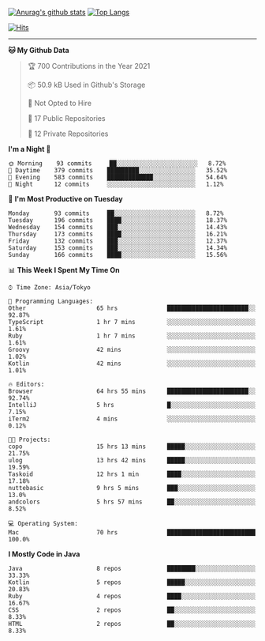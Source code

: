 [![Anurag's github stats](https://github-readme-stats.vercel.app/api?username=ktnkk&count_private=true&show_icons=true&theme=dark&include_all_commits=true)](https://github.com/anuraghazra/github-readme-stats)
[![Top Langs](https://github-readme-stats.vercel.app/api/top-langs/?username=ktnkk&layout=compact&theme=dark&hide=html,css,scss&langs_count=8)](https://github.com/anuraghazra/github-readme-stats)

[![Hits](https://hits.seeyoufarm.com/api/count/incr/badge.svg?url=https%3A%2F%2Fgithub.com%2Fktnkk%2Fhit-counter&count_bg=%23070707&title_bg=%23070707&icon=&icon_color=%23E7E7E7&title=visitor&edge_flat=true)](https://hits.seeyoufarm.com)

***

<!--START_SECTION:waka-->
**🐱 My Github Data** 

> 🏆 700 Contributions in the Year 2021
 > 
> 📦 50.9 kB Used in Github's Storage 
 > 
> 🚫 Not Opted to Hire
 > 
> 📜 17 Public Repositories 
 > 
> 🔑 12 Private Repositories  
 > 
**I'm a Night 🦉** 

```text
🌞 Morning    93 commits     ██░░░░░░░░░░░░░░░░░░░░░░░   8.72% 
🌆 Daytime    379 commits    █████████░░░░░░░░░░░░░░░░   35.52% 
🌃 Evening    583 commits    █████████████░░░░░░░░░░░░   54.64% 
🌙 Night      12 commits     ░░░░░░░░░░░░░░░░░░░░░░░░░   1.12%

```
📅 **I'm Most Productive on Tuesday** 

```text
Monday       93 commits     ██░░░░░░░░░░░░░░░░░░░░░░░   8.72% 
Tuesday      196 commits    ████░░░░░░░░░░░░░░░░░░░░░   18.37% 
Wednesday    154 commits    ███░░░░░░░░░░░░░░░░░░░░░░   14.43% 
Thursday     173 commits    ████░░░░░░░░░░░░░░░░░░░░░   16.21% 
Friday       132 commits    ███░░░░░░░░░░░░░░░░░░░░░░   12.37% 
Saturday     153 commits    ███░░░░░░░░░░░░░░░░░░░░░░   14.34% 
Sunday       166 commits    ████░░░░░░░░░░░░░░░░░░░░░   15.56%

```


📊 **This Week I Spent My Time On** 

```text
⌚︎ Time Zone: Asia/Tokyo

💬 Programming Languages: 
Other                    65 hrs              ███████████████████████░░   92.87% 
TypeScript               1 hr 7 mins         ░░░░░░░░░░░░░░░░░░░░░░░░░   1.61% 
Ruby                     1 hr 7 mins         ░░░░░░░░░░░░░░░░░░░░░░░░░   1.61% 
Groovy                   42 mins             ░░░░░░░░░░░░░░░░░░░░░░░░░   1.02% 
Kotlin                   42 mins             ░░░░░░░░░░░░░░░░░░░░░░░░░   1.01%

🔥 Editors: 
Browser                  64 hrs 55 mins      ███████████████████████░░   92.74% 
IntelliJ                 5 hrs               █░░░░░░░░░░░░░░░░░░░░░░░░   7.15% 
iTerm2                   4 mins              ░░░░░░░░░░░░░░░░░░░░░░░░░   0.12%

🐱‍💻 Projects: 
copo                     15 hrs 13 mins      █████░░░░░░░░░░░░░░░░░░░░   21.75% 
ulog                     13 hrs 42 mins      █████░░░░░░░░░░░░░░░░░░░░   19.59% 
Taskoid                  12 hrs 1 min        ████░░░░░░░░░░░░░░░░░░░░░   17.18% 
nuttebasic               9 hrs 5 mins        ███░░░░░░░░░░░░░░░░░░░░░░   13.0% 
andcolors                5 hrs 57 mins       ██░░░░░░░░░░░░░░░░░░░░░░░   8.52%

💻 Operating System: 
Mac                      70 hrs              █████████████████████████   100.0%

```

**I Mostly Code in Java** 

```text
Java                     8 repos             ████████░░░░░░░░░░░░░░░░░   33.33% 
Kotlin                   5 repos             █████░░░░░░░░░░░░░░░░░░░░   20.83% 
Ruby                     4 repos             ████░░░░░░░░░░░░░░░░░░░░░   16.67% 
CSS                      2 repos             ██░░░░░░░░░░░░░░░░░░░░░░░   8.33% 
HTML                     2 repos             ██░░░░░░░░░░░░░░░░░░░░░░░   8.33%

```



<!--END_SECTION:waka-->
